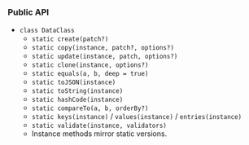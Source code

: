 ### Public API

- `class DataClass`
  - `static create(patch?)`
  - `static copy(instance, patch?, options?)`
  - `static update(instance, patch, options?)`
  - `static clone(instance, options?)`
  - `static equals(a, b, deep = true)`
  - `static toJSON(instance)`
  - `static toString(instance)`
  - `static hashCode(instance)`
  - `static compareTo(a, b, orderBy?)`
  - `static keys(instance)` / `values(instance)` / `entries(instance)`
  - `static validate(instance, validators)`
  - Instance methods mirror static versions.



